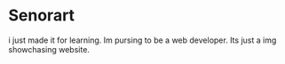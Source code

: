 # Senorart
i just made it for learning. Im pursing to be a web developer. Its just a img showchasing website.
